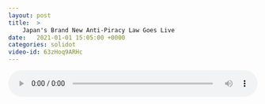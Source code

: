```yaml
---
layout: post
title:  >
    Japan's Brand New Anti-Piracy Law Goes Live
date:   2021-01-01 15:05:00 +0000
categories: solidot
video-id: 63zHoq9ARHc
---
```


<audio src="/assets/6cb051e17ee8893e273363a3ab16d3ce.mp3" style="width: 100%;" controls></audio>

